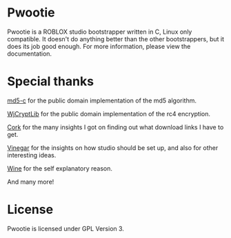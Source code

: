 # Pwootie
Pwootie is a ROBLOX studio bootstrapper written in C, Linux only compatible. It doesn't do anything better than the other bootstrappers, but it does its job good enough. For more information, please view the documentation.

# Special thanks
[md5-c](https://github.com/Zunawe/md5-c) for the public domain implementation of the md5 algorithm.

[WjCryptLib](https://github.com/WaterJuice/WjCryptLib/tree/master) for the public domain implementation of the rc4 encryption.

[Cork](https://github.com/CorkHQ/Cork) for the many insights I got on finding out what download links I have to get.

[Vinegar](https://github.com/vinegarhq/vinegar) for the insights on how studio should be set up, and also for other interesting ideas.

[Wine](https://appdb.winehq.org/) for the self explanatory reason.

And many more!

# License
Pwootie is licensed under GPL Version 3.
